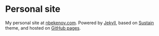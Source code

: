 # Personal site

My personal site at [nbekenov.com](https://www.nbekenov.com).  Powered by [Jekyll](http://jekyllrb.com/), based on [Sustain](https://github.com/jekyller/sustain) theme, and hosted on [GitHub pages](https://pages.github.com/).